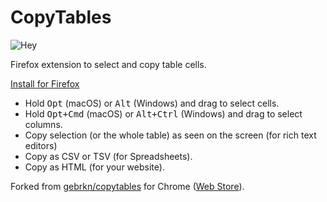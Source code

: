 # CopyTables

![Hey](https://raw.githubusercontent.com/nirantak/copytables/main/src/ico128.png)

Firefox extension to select and copy table cells.

[Install for Firefox](https://addons.mozilla.org/)

- Hold <kbd>Opt</kbd> (macOS) or <kbd>Alt</kbd> (Windows) and drag to select cells.
- Hold <kbd>Opt+Cmd</kbd> (macOS) or <kbd>Alt+Ctrl</kbd> (Windows) and drag to select columns.
- Copy selection (or the whole table) as seen on the screen (for rich text editors)
- Copy as CSV or TSV (for Spreadsheets).
- Copy as HTML (for your website).

Forked from [gebrkn/copytables](https://github.com/gebrkn/copytables) for Chrome ([Web Store](https://chrome.google.com/webstore/detail/copytables/ekdpkppgmlalfkphpibadldikjimijon)).

